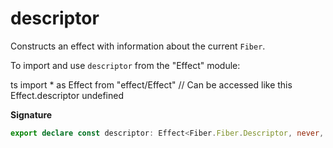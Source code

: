# descriptor

Constructs an effect with information about the current `Fiber`.

To import and use `descriptor` from the "Effect" module:

ts
import \* as Effect from "effect/Effect"
// Can be accessed like this
Effect.descriptor
undefined

**Signature**

```ts
export declare const descriptor: Effect<Fiber.Fiber.Descriptor, never, never>
```
